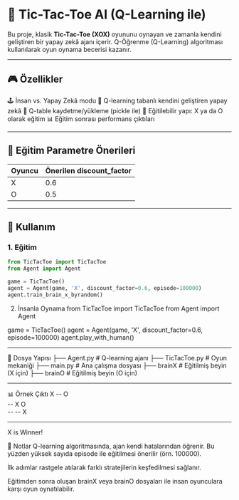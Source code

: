 # 🧠 Tic-Tac-Toe AI (Q-Learning ile)

Bu proje, klasik **Tic-Tac-Toe (XOX)** oyununu oynayan ve zamanla kendini geliştiren bir yapay zekâ ajanı içerir. Q-Öğrenme (Q-Learning) algoritması kullanılarak oyun oynama becerisi kazanır.

---

## 🎮 Özellikler

🕹️ İnsan vs. Yapay Zekâ modu
🧠 Q-learning tabanlı kendini geliştiren yapay zekâ
💾 Q-table kaydetme/yükleme (pickle ile)
🔁 Eğitilebilir yapı: X ya da O olarak eğitim
📊 Eğitim sonrası performans çıktıları

---

## 🧠 Eğitim Parametre Önerileri

| Oyuncu | Önerilen discount_factor |
|--------|---------------------------|
| X      | 0.6                       |
| O      | 0.5                       |

---

## 🚀 Kullanım
### 1. Eğitim
```python
from TicTacToe import TicTacToe
from Agent import Agent

game = TicTacToe()
agent = Agent(game, 'X', discount_factor=0.6, episode=100000)
agent.train_brain_x_byrandom()
```

2. İnsanla Oynama
from TicTacToe import TicTacToe
from Agent import Agent

game = TicTacToe()
agent = Agent(game, 'X', discount_factor=0.6, episode=100000)
agent.play_with_human()

---

📁 Dosya Yapısı
├── Agent.py         # Q-learning ajanı
├── TicTacToe.py     # Oyun mekaniği
├── main.py          # Ana çalışma dosyası
├── brainX           # Eğitilmiş beyin (X için)
├── brainO           # Eğitilmiş beyin (O için)

---

📊 Örnek Çıktı
  X     --     O  
 --     X     O  
 --     --     X  
_______________
X is Winner!


📌 Notlar
Q-learning algoritmasında, ajan kendi hatalarından öğrenir. Bu yüzden yüksek sayıda episode ile eğitilmesi önerilir (örn. 100000).

İlk adımlar rastgele atılarak farklı stratejilerin keşfedilmesi sağlanır.

Eğitimden sonra oluşan brainX veya brainO dosyaları ile insan oyunculara karşı oyun oynatılabilir.
